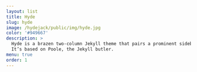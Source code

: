 ```yaml
---
layout: list
title: Hyde
slug: hyde
image: /hydejack/public/img/hyde.jpg
color: '#949667'
description: >
  Hyde is a brazen two-column Jekyll theme that pairs a prominent sidebar with uncomplicated content.
  It’s based on Poole, the Jekyll butler.
menu: true
order: 1
---
```

